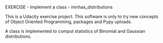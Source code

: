 EXERCISE - Implement a class - minhas_distributions

This is a Udacity exercise project.
This software is only to try new concepts of Object Oriented Programming, packages and Pypy uploads.

A class is implemented to comput statistics of Binomial and Gaussian distributions.
